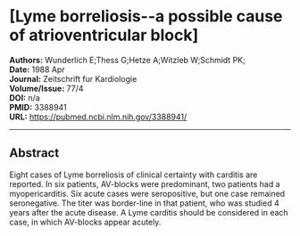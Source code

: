 # [Lyme borreliosis--a possible cause of atrioventricular block]

**Authors:** Wunderlich E;Thess G;Hetze A;Witzleb W;Schmidt PK;  
**Date:** 1988 Apr  
**Journal:** Zeitschrift fur Kardiologie  
**Volume/Issue:** 77/4  
**DOI:** n/a  
**PMID:** 3388941  
**URL:** https://pubmed.ncbi.nlm.nih.gov/3388941/

---

## Abstract

Eight cases of Lyme borreliosis of clinical certainty with carditis are reported. In six patients, AV-blocks were predominant, two patients had a myopericarditis. Six acute cases were seropositive, but one case remained seronegative. The titer was border-line in that patient, who was studied 4 years after the acute disease. A Lyme carditis should be considered in each case, in which AV-blocks appear acutely.
